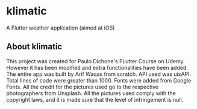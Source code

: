 # klimatic

A Flutter weather application (aimed at iOS)

## About klimatic

This project was created for Paulo Dichone's FLutter Course on Udemy. However it has been modified and extra functionalities have been added. The entire app was built by Arif Waqas from scratch. API used was uixAPI. Total lines of code were greater than 1000. Fonts were added from Google Fonts. All the credit for the pictures used go to the respective photographers from Unsplash. All the pictures used comply with the copyright laws, and it is made sure that the level of infringement is null.
